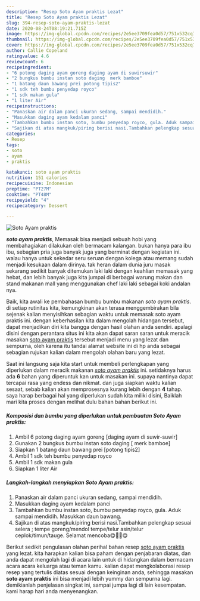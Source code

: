 ```yaml
---
description: "Resep Soto Ayam praktis Lezat"
title: "Resep Soto Ayam praktis Lezat"
slug: 394-resep-soto-ayam-praktis-lezat
date: 2020-08-24T08:19:21.715Z
image: https://img-global.cpcdn.com/recipes/2e5ee3709fea0d57/751x532cq70/soto-ayam-praktis-foto-resep-utama.jpg
thumbnail: https://img-global.cpcdn.com/recipes/2e5ee3709fea0d57/751x532cq70/soto-ayam-praktis-foto-resep-utama.jpg
cover: https://img-global.cpcdn.com/recipes/2e5ee3709fea0d57/751x532cq70/soto-ayam-praktis-foto-resep-utama.jpg
author: Callie Copeland
ratingvalue: 4.6
reviewcount: 6
recipeingredient:
- "6 potong daging ayam goreng daging ayam di suwirsuwir"
- "2 bungkus bumbu instan soto daging  merk bamboe"
- "1 batang daun bawang prei potong tipis2"
- "1 sdk teh bumbu penyedap royco"
- "1 sdk makan gula"
- "1 liter Air"
recipeinstructions:
- "Panaskan air dalam panci ukuran sedang, sampai mendidih."
- "Masukkan daging ayam kedalam panci"
- "Tambahkan bumbu instan soto, bumbu penyedap royco, gula. Aduk sampai mendidih. Masukkan daun bawang."
- "Sajikan di atas mangkuk/piring berisi nasi.Tambahkan pelengkap sesuai selera ; tempe goreng/mendol tempe/telur asin/telur ceplok/timun/tauge. Selamat mencoba😋🍴🍚😋"
categories:
- Resep
tags:
- soto
- ayam
- praktis

katakunci: soto ayam praktis 
nutrition: 151 calories
recipecuisine: Indonesian
preptime: "PT27M"
cooktime: "PT48M"
recipeyield: "4"
recipecategory: Dessert

---
```



![Soto Ayam praktis](https://img-global.cpcdn.com/recipes/2e5ee3709fea0d57/751x532cq70/soto-ayam-praktis-foto-resep-utama.jpg)

<b><i>soto ayam praktis</i></b>, Memasak bisa menjadi sebuah hobi yang membahagiakan dilakukan oleh bermacam kalangan. bukan hanya para ibu ibu, sebagian pria juga banyak juga yang berminat dengan kegiatan ini. walau hanya untuk sekedar seru seruan dengan kolega atau memang sudah menjadi kesukaan dalam dirinya. tak heran dalam dunia juru masak sekarang sedikit banyak ditemukan laki laki dengan keahlian memasak yang hebat, dan lebih banyak juga kita jumpai di berbagai warung makan dan stand makanan mall yang menggunakan chef laki laki sebagai koki andalan nya.



Baik, kita awali ke pembahasan bumbu bumbu makanan <i>soto ayam praktis</i>. di setiap rutinitas kita, kemungkinan akan terasa menggembirakan bila sejenak kalian menyisihkan sebagian waktu untuk memasak soto ayam praktis ini. dengan keberhasilan kita dalam mengolah hidangan tersebut, dapat menjadikan diri kita bangga dengan hasil olahan anda sendiri. apalagi disini dengan perantara situs ini kita akan dapat saran saran untuk meracik masakan <u>soto ayam praktis</u> tersebut menjadi menu yang lezat dan sempurna, oleh karena itu tandai alamat website ini di hp anda sebagai sebagian rujukan kalian dalam mengolah olahan baru yang lezat.


Saat ini langsung saja kita start untuk membeli perlengkapan yang diperlukan dalam meracik makanan <u><i>soto ayam praktis</i></u> ini. setidaknya harus ada <b>6</b> bahan yang diperuntuk kan untuk masakan ini. supaya nantinya dapat tercapai rasa yang endess dan nikmat. dan juga siapkan waktu kalian sesaat, sebab kalian akan memprosesnya kurang lebih dengan <b>4</b> tahap. saya harap berbagai hal yang diperlukan sudah kita miliki disini, Baiklah mari kita proses dengan melihat dulu bahan bahan berikut ini.

<!--inarticleads1-->

##### Komposisi dan bumbu yang diperlukan untuk pembuatan Soto Ayam praktis:

1. Ambil 6 potong daging ayam goreng [daging ayam di suwir-suwir]
1. Gunakan 2 bungkus bumbu instan soto daging [ merk bamboe]
1. Siapkan 1 batang daun bawang prei [potong tipis2]
1. Ambil 1 sdk teh bumbu penyedap royco
1. Ambil 1 sdk makan gula
1. Siapkan 1 liter Air




<!--inarticleads2-->

##### Langkah-langkah menyiapkan Soto Ayam praktis:

1. Panaskan air dalam panci ukuran sedang, sampai mendidih.
1. Masukkan daging ayam kedalam panci
1. Tambahkan bumbu instan soto, bumbu penyedap royco, gula. Aduk sampai mendidih. Masukkan daun bawang.
1. Sajikan di atas mangkuk/piring berisi nasi.Tambahkan pelengkap sesuai selera ; tempe goreng/mendol tempe/telur asin/telur ceplok/timun/tauge. Selamat mencoba😋🍴🍚😋




Berikut sedikit pengulasan olahan perihal bahan resep <u>soto ayam praktis</u> yang lezat. kita harapkan kalian bisa paham dengan penjabaran diatas, dan anda dapat mengolah lagi di acara lain untuk di hidangkan dalam bermacam acara acara keluarga atau teman kamu. kalian dapat mengkolaborasi resep resep yang tertulis diatas sesuai dengan keinginan anda, sehingga masakan <b>soto ayam praktis</b> ini bisa menjadi lebih yummy dan sempurna lagi. demikianlah penjelasan singkat ini, sampai jumpa lagi di lain kesempatan. kami harap hari anda menyenangkan.
